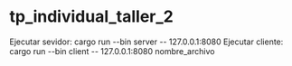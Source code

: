 # tp_individual_taller_2

Ejecutar sevidor: cargo run --bin server -- 127.0.0.1:8080
Ejecutar cliente: cargo run --bin client -- 127.0.0.1:8080 nombre_archivo